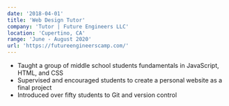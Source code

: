 ```yaml
---
date: '2018-04-01'
title: 'Web Design Tutor'
company: 'Tutor | Future Engineers LLC'
location: 'Cupertino, CA'
range: 'June - August 2020'
url: 'https://futureengineerscamp.com/'
---
```


- Taught a group of middle school students fundamentals in JavaScript, HTML, and CSS
- Supervised and encouraged students to create a personal website as a final project
- Introduced over fifty students to Git and version control
